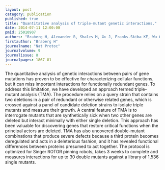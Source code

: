 ```yaml
---
layout: post
category: publication
published: true
title: "Quantitative analysis of triple-mutant genetic interactions."
date: 2014-07-11 12:00:00
pmid: 25010907
authors: "Braberg H, Alexander R, Shales M, Xu J, Franks-Skiba KE, Wu Q, Haber JE, Krogan NJ"
firstauthor: "Braberg H"
journalname: "Nat Protoc"
journalvolume: 9
journalissue: 8
journalpages: 1867-81
---
```


The quantitative analysis of genetic interactions between pairs of gene mutations has proven to be effective for characterizing cellular functions, but it can miss important interactions for functionally redundant genes. To address this limitation, we have developed an approach termed triple-mutant analysis (TMA). The procedure relies on a query strain that contains two deletions in a pair of redundant or otherwise related genes, which is crossed against a panel of candidate deletion strains to isolate triple mutants and measure their growth. A central feature of TMA is to interrogate mutants that are synthetically sick when two other genes are deleted but interact minimally with either single deletion. This approach has been valuable for discovering genes that restore critical functions when the principal actors are deleted. TMA has also uncovered double-mutant combinations that produce severe defects because a third protein becomes deregulated and acts in a deleterious fashion, and it has revealed functional differences between proteins presumed to act together. The protocol is optimized for Singer ROTOR pinning robots, takes 3 weeks to complete and measures interactions for up to 30 double mutants against a library of 1,536 single mutants.

